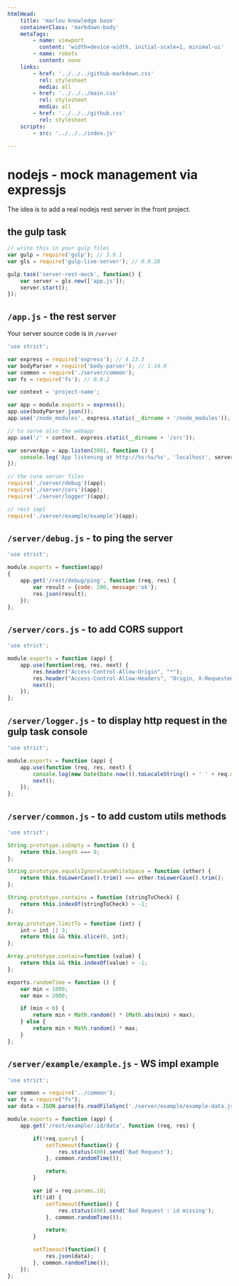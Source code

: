 ```yaml
---
htmlHead:
    title: 'marlou knowledge base' 
    containerClass: 'markdown-body'
    metaTags:
        - name: viewport
          content: 'width=device-width, initial-scale=1, minimal-ui'
        - name: robots
          content: none
    links:
        - href: '../../../github-markdown.css'
          rel: stylesheet
          media: all
        - href: '../../../main.css'
          rel: stylesheet
          media: all
        - href: '../../../github.css'
          rel: stylesheet
    scripts:
        - src: '../../../index.js'

---
```


# nodejs - mock management via expressjs

The idea is to add a real nodejs rest server in the front project.

## the gulp task

```javascript
// write this in your gulp files
var gulp = require('gulp'); // 3.9.1
var gls = require('gulp-live-server'); // 0.0.28

gulp.task('server-rest-mock', function() {
    var server = gls.new(['app.js']);
    server.start();
});
```

## `/app.js` - the rest server

Your server source code is in `/server`

```javascript
'use strict';

var express = require('express'); // 4.13.3
var bodyParser = require('body-parser'); // 1.14.0
var common = require('./server/common');
var fs = require('fs'); // 0.0.2

var context = 'project-name';

var app = module.exports = express();
app.use(bodyParser.json());
app.use('/node_modules', express.static(__dirname + '/node_modules'));

// to serve also the webapp
app.use('/' + context, express.static(__dirname + '/src'));

var serverApp = app.listen(3001, function () {
    console.log('App listening at http://%s:%s/%s', 'localhost', serverApp.address().port, context);
});

// the core server files
require('./server/debug')(app);
require('./server/cors')(app);
require('./server/logger')(app);

// rest impl
require('./server/example/example')(app);
```

## `/server/debug.js` - to ping the server

```javascript
'use strict';

module.exports = function(app)
{
    app.get('/rest/debug/ping', function (req, res) {
        var result = {code: 200, message:'ok'};
        res.json(result);
    });
};
```

## `/server/cors.js` - to add CORS support

```javascript
'use strict';

module.exports = function (app) {
    app.use(function(req, res, next) {
        res.header("Access-Control-Allow-Origin", "*");
        res.header("Access-Control-Allow-Headers", "Origin, X-Requested-With, Content-Type, Accept, If-Modified-Since");
        next();
    });
};
```

## `/server/logger.js` - to display http request in the gulp task console

```javascript
'use strict';

module.exports = function (app) {
    app.use(function (req, res, next) {
        console.log(new Date(Date.now()).toLocaleString() + ' ' + req.url);
        next();
    });
};
```

## `/server/common.js` - to add custom utils methods

```javascript
'use strict';

String.prototype.isEmpty = function () {
    return this.length === 0;
};

String.prototype.equalsIgnoreCaseWhiteSpace = function (other) {
    return this.toLowerCase().trim() === other.toLowerCase().trim();
};

String.prototype.contains = function (stringToCheck) {
    return this.indexOf(stringToCheck) > -1;
};

Array.prototype.limitTo = function (int) {
    int = int || 3;
    return this && this.slice(0, int);
};

Array.prototype.contain=function (value) {
    return this && this.indexOf(value) > -1;
};

exports.randomTime = function () {
    var min = 1000;
    var max = 2000;

    if (min < 0) {
        return min + Math.random() * (Math.abs(min) + max);
    } else {
        return min + Math.random() * max;
    }
};
```

## `/server/example/example.js` - WS impl example

```javascript
'use strict';

var common = require('../common');
var fs = require("fs");
var data = JSON.parse(fs.readFileSync('./server/example/example-data.json', 'utf8'));

module.exports = function (app) {
    app.get('/rest/example/:id/data', function (req, res) {

        if(!req.query) {
            setTimeout(function() {
                res.status(400).send('Bad Request');
            }, common.randomTime());

            return;
        }

        var id = req.params.id;
        if(!id) {
            setTimeout(function() {
                res.status(400).send('Bad Request : id missing');
            }, common.randomTime());

            return;
        }

        setTimeout(function() {
            res.json(data);
        }, common.randomTime());
    });
};
```
